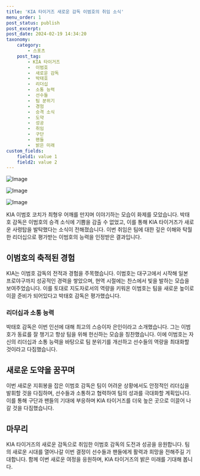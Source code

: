 ```yaml
---
title: 'KIA 타이거즈 새로운 감독 이범호의 취임 소식'
menu_order: 1
post_status: publish
post_excerpt: 
post_date: 2024-02-19 14:34:20
taxonomy:
    category:
        - 스포츠
    post_tag:
        - KIA 타이거즈
        -  이범호
        -  새로운 감독
        -  박태호
        -  리더십
        -  소통 능력
        -  선수들
        -  팀 분위기
        -  경험
        -  승격 소식
        -  도약
        -  성공
        -  취임
        -  구단
        -  팬들
        -  밝은 미래
custom_fields:
    field1: value 1
    field2: value 2
---
```


![Image](https://imgnews.pstatic.net/image/109/2024/02/13/0005017048_001_20240213134102528.jpg?type=w647)

![Image](https://imgnews.pstatic.net/image/109/2024/02/13/0005017048_002_20240213134102592.jpg?type=w647)

![Image](https://imgnews.pstatic.net/image/109/2024/02/13/0005017048_003_20240213134102604.jpg?type=w647)

KIA 이범호 코치가 최형우 어깨를 만지며 이야기하는 모습이 화제를 모았습니다. 박태호 감독은 이범호의 승격 소식에 기쁨을 감출 수 없었고, 이를 통해 KIA 타이거즈가 새로운 사령탑을 발탁했다는 소식이 전해졌습니다. 이번 취임은 팀에 대한 깊은 이해와 탁월한 리더십으로 평가받는 이범호의 능력을 인정받은 결과입니다.
## 이범호의 축적된 경험
KIA는 이범호 감독의 전적과 경험을 주목했습니다. 이범호는 대구고에서 시작해 일본 프로야구까지 성공적인 경력을 쌓았으며, 현역 시절에는 찬스에서 빛을 발하는 모습을 보여주었습니다. 이를 토대로 지도자로서의 역량을 키워온 이범호는 팀을 새로운 높이로 이끌 준비가 되어있다고 박태호 감독은 평가했습니다.
### 리더십과 소통 능력
박태호 감독은 이번 인선에 대해 최고의 스승이자 은인이라고 소개했습니다. 그는 이범호가 동료를 잘 챙기고 항상 팀을 위해 헌신하는 모습을 칭찬했습니다. 이에 이범호는 자신의 리더십과 소통 능력을 바탕으로 팀 분위기를 개선하고 선수들의 역량을 최대화할 것이라고 다짐했습니다.
## 새로운 도약을 꿈꾸며
이번 새로운 지휘봉을 잡은 이범호 감독은 팀이 어려운 상황에서도 안정적인 리더십을 발휘할 것을 다짐하며, 선수들과 소통하고 협력하여 팀의 성과를 극대화할 계획입니다. 이를 통해 구단과 팬들의 기대에 부응하며 KIA 타이거즈를 더욱 높은 곳으로 이끌어 나갈 것을 다짐했습니다.
## 마무리
KIA 타이거즈의 새로운 감독으로 취임한 이범호 감독의 도전과 성공을 응원합니다. 팀의 새로운 시대를 열어나갈 이번 결정이 선수들과 팬들에게 활력과 희망을 전해주길 기대합니다. 함께 이번 새로운 여정을 응원하며, KIA 타이거즈의 밝은 미래를 기대해 봅니다.
